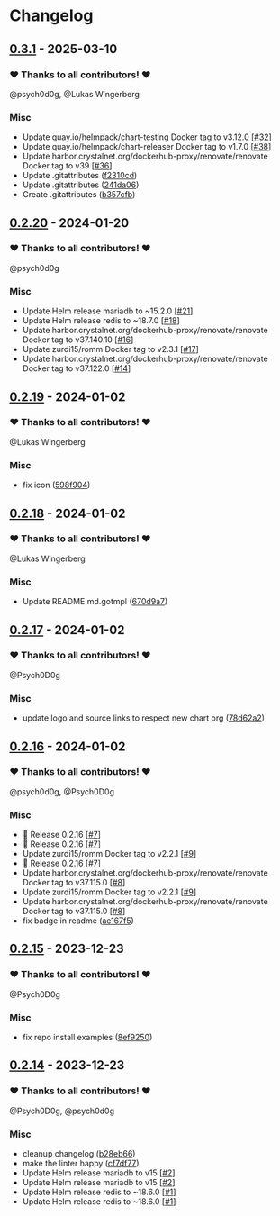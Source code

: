 # Changelog

## [0.3.1](https://github.com/CrystalNET-org/helm-romm/releases/tag/0.3.1) - 2025-03-10

### ❤️ Thanks to all contributors! ❤️

@psych0d0g, @Lukas Wingerberg

### Misc

- Update quay.io/helmpack/chart-testing Docker tag to v3.12.0 [[#32](https://github.com/CrystalNET-org/helm-romm/pull/32)]
- Update quay.io/helmpack/chart-releaser Docker tag to v1.7.0 [[#38](https://github.com/CrystalNET-org/helm-romm/pull/38)]
- Update harbor.crystalnet.org/dockerhub-proxy/renovate/renovate Docker tag to v39 [[#36](https://github.com/CrystalNET-org/helm-romm/pull/36)]
- Update .gitattributes ([f2310cd](https://github.com/CrystalNET-org/helm-romm/commit/f2310cd7568b3e63f7567f5872dfbdf9cb4b3dbd))
- Update .gitattributes ([241da06](https://github.com/CrystalNET-org/helm-romm/commit/241da06384ecd1ecdba3139e2822f9d0d9511220))
- Create .gitattributes ([b357cfb](https://github.com/CrystalNET-org/helm-romm/commit/b357cfbc61a54ae970f84ba0a6bf007f3b8c5c93))

## [0.2.20](https://github.com/CrystalNET-org/helm-romm/releases/tag/0.2.20) - 2024-01-20

### ❤️ Thanks to all contributors! ❤️

@psych0d0g

### Misc

- Update Helm release mariadb to ~15.2.0 [[#21](https://github.com/CrystalNET-org/helm-romm/pull/21)]
- Update Helm release redis to ~18.7.0 [[#18](https://github.com/CrystalNET-org/helm-romm/pull/18)]
- Update harbor.crystalnet.org/dockerhub-proxy/renovate/renovate Docker tag to v37.140.10 [[#16](https://github.com/CrystalNET-org/helm-romm/pull/16)]
- Update zurdi15/romm Docker tag to v2.3.1 [[#17](https://github.com/CrystalNET-org/helm-romm/pull/17)]
- Update harbor.crystalnet.org/dockerhub-proxy/renovate/renovate Docker tag to v37.122.0 [[#14](https://github.com/CrystalNET-org/helm-romm/pull/14)]

## [0.2.19](https://github.com/CrystalNET-org/helm-romm/releases/tag/0.2.19) - 2024-01-02

### ❤️ Thanks to all contributors! ❤️

@Lukas Wingerberg

### Misc

- fix icon ([598f904](https://github.com/CrystalNET-org/helm-romm/commit/598f904e96189a1fdc8e7319efc02c41c8a9b689))

## [0.2.18](https://github.com/CrystalNET-org/helm-romm/releases/tag/0.2.18) - 2024-01-02

### ❤️ Thanks to all contributors! ❤️

@Lukas Wingerberg

### Misc

- Update README.md.gotmpl ([670d9a7](https://github.com/CrystalNET-org/helm-romm/commit/670d9a7078ae9b3bd1666e1195776a432c90ac77))

## [0.2.17](https://github.com/CrystalNET-org/helm-romm/releases/tag/0.2.17) - 2024-01-02

### ❤️ Thanks to all contributors! ❤️

@Psych0D0g

### Misc

- update logo and source links to respect new chart org ([78d62a2](https://github.com/CrystalNET-org/helm-romm/commit/78d62a23fb415153a8e3da15a3623cf76c376d3b))

## [0.2.16](https://github.com/CrystalNET-org/helm-romm/releases/tag/0.2.16) - 2024-01-02

### ❤️ Thanks to all contributors! ❤️

@psych0d0g, @Psych0D0g

### Misc

- 🎉 Release 0.2.16 [[#7](https://github.com/CrystalNET-org/helm-romm/pull/7)]
- 🎉 Release 0.2.16 [[#7](https://github.com/CrystalNET-org/helm-romm/pull/7)]
- Update zurdi15/romm Docker tag to v2.2.1 [[#9](https://github.com/CrystalNET-org/helm-romm/pull/9)]
- 🎉 Release 0.2.16 [[#7](https://github.com/CrystalNET-org/helm-romm/pull/7)]
- Update harbor.crystalnet.org/dockerhub-proxy/renovate/renovate Docker tag to v37.115.0 [[#8](https://github.com/CrystalNET-org/helm-romm/pull/8)]
- Update zurdi15/romm Docker tag to v2.2.1 [[#9](https://github.com/CrystalNET-org/helm-romm/pull/9)]
- Update harbor.crystalnet.org/dockerhub-proxy/renovate/renovate Docker tag to v37.115.0 [[#8](https://github.com/CrystalNET-org/helm-romm/pull/8)]
- fix badge in readme ([ae167f5](https://github.com/CrystalNET-org/helm-romm/commit/ae167f5beb88250d4edb9f299a63804cb2b2b3cc))

## [0.2.15](https://github.com/CrystalNET-org/helm-romm/releases/tag/0.2.15) - 2023-12-23

### ❤️ Thanks to all contributors! ❤️

@Psych0D0g

### Misc

- fix repo install examples ([8ef9250](https://github.com/CrystalNET-org/helm-romm/commit/8ef9250c198893667daf185f6b5cbca59dad07d2))

## [0.2.14](https://github.com/CrystalNET-org/helm-romm/releases/tag/0.2.14) - 2023-12-23

### ❤️ Thanks to all contributors! ❤️

@Psych0D0g, @psych0d0g

### Misc

- cleanup changelog ([b28eb66](https://github.com/CrystalNET-org/helm-romm/commit/b28eb6635ed2f44d1ed50ddc10ef7fab80ec2fc9))
- make the linter happy ([cf7df77](https://github.com/CrystalNET-org/helm-romm/commit/cf7df7741f3e9ab14d6274f4ebee854f664845e4))
- Update Helm release mariadb to v15 [[#2](https://github.com/CrystalNET-org/helm-romm/pull/2)]
- Update Helm release mariadb to v15 [[#2](https://github.com/CrystalNET-org/helm-romm/pull/2)]
- Update Helm release redis to ~18.6.0 [[#1](https://github.com/CrystalNET-org/helm-romm/pull/1)]
- Update Helm release redis to ~18.6.0 [[#1](https://github.com/CrystalNET-org/helm-romm/pull/1)]
